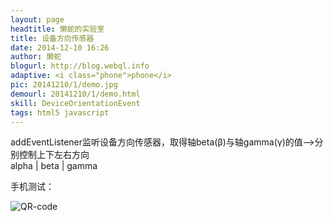 ```yaml
---
layout: page
headtitle: 懒蛇的实验室
title: 设备方向传感器
date: 2014-12-10 16:26
author: 懒蛇
blogurl: http://blog.webql.info
adaptive: <i class="phone">phone</i>
pic: 20141210/1/demo.jpg
demourl: 20141210/1/demo.html
skill: DeviceOrientationEvent
tags: html5 javascript
---
```


addEventListener监听设备方向传感器，取得轴beta(β)与轴gamma(γ)的值——>分别控制上下左右方向 <br />
alpha | beta | gamma

手机测试：

<img src="" alt="QR-code" />